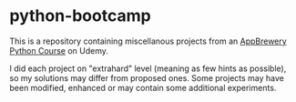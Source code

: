 # python-bootcamp

This is a repository containing miscellanous projects from an [AppBrewery Python Course](https://www.udemy.com/course/100-days-of-code/) on Udemy.

I did each project on "extrahard" level (meaning as few hints as possible), so my solutions may differ from proposed ones.
Some projects may have been modified, enhanced or may contain some additional experiments.
